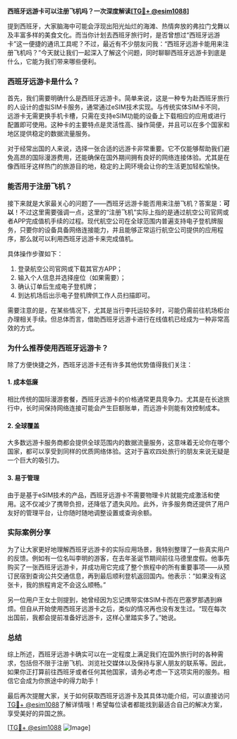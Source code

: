 **西班牙远游卡可以注册飞机吗？一次深度解读[[TG💪+ @esim1088](https://t.me/s/esim1088)]**

提到西班牙，大家脑海中可能会浮现出阳光灿烂的海滩、热情奔放的弗拉门戈舞以及丰富多样的美食文化。而当你计划去西班牙旅行时，是否曾想过“西班牙远游卡”这一便捷的通讯工具呢？不过，最近有不少朋友问我：“西班牙远游卡能用来注册飞机吗？”今天就让我们一起深入了解这个问题，同时聊聊西班牙远游卡到底是什么，它能为我们带来哪些便利。

### 西班牙远游卡是什么？

首先，我们需要明确什么是西班牙远游卡。简单来说，这是一种专为赴西班牙旅行的人设计的虚拟SIM卡服务，通常通过eSIM技术实现。与传统实体SIM卡不同，远游卡无需更换手机卡槽，只需在支持eSIM功能的设备上下载相应的应用或进行配置即可使用。这种卡的主要特点是灵活性高、操作简便，并且可以在多个国家和地区提供稳定的数据流量服务。

对于经常出国的人来说，选择一张合适的远游卡非常重要。它不仅能够帮助我们避免高昂的国际漫游费用，还能确保在国外期间拥有良好的网络连接体验。尤其是在像西班牙这样热门的旅游目的地，稳定的上网环境会让你的生活更加轻松愉快。

### 能否用于注册飞机？

接下来就是大家最关心的问题了——西班牙远游卡能否用来注册飞机？答案是：**可以**！不过这里需要强调一点，这里的“注册飞机”实际上指的是通过航空公司官网或者APP完成值机手续的过程。现代航空公司在全球范围内普遍支持电子登机牌服务，只要你的设备具备网络连接能力，并且能够正常运行航空公司提供的应用程序，那么就可以利用西班牙远游卡来完成值机。

具体操作步骤如下：
1. 登录航空公司官网或下载其官方APP；
2. 输入个人信息并选择座位（如果需要）；
3. 确认订单后生成电子登机牌；
4. 到达机场后出示电子登机牌供工作人员扫描即可。

需要注意的是，在某些情况下，尤其是当行李托运较多时，可能仍需前往机场柜台办理相关手续。但总体而言，借助西班牙远游卡进行在线值机已经成为一种非常高效的方式。

### 为什么推荐使用西班牙远游卡？

除了方便快捷之外，西班牙远游卡还有许多其他优势值得我们关注：

#### 1. 成本低廉
相比传统的国际漫游套餐，西班牙远游卡的价格通常更具竞争力。尤其是在长途旅行中，长时间保持网络连接可能会产生巨额账单，而远游卡则能有效控制成本。

#### 2. 全球覆盖
大多数远游卡服务商都会提供全球范围内的数据流量服务，这意味着无论你在哪个国家，都可以享受到同样的优质网络体验。这对于喜欢四处旅行的朋友来说无疑是一个巨大的吸引力。

#### 3. 易于管理
由于是基于eSIM技术的产品，西班牙远游卡不需要物理卡片就能完成激活和使用。这不仅减少了携带负担，还降低了遗失风险。此外，许多服务商还提供了用户友好的管理平台，让你随时随地调整设置或查询余额。

### 实际案例分享

为了让大家更好地理解西班牙远游卡的实际应用场景，我特别整理了一些真实用户的反馈。例如有一位名叫李明的游客，在去年圣诞节期间前往马德里度假。他事先购买了一张西班牙远游卡，并成功用它完成了整个旅程中的所有重要事项——从预订民宿到查询公共交通信息，再到最后顺利登机返回国内。他表示：“如果没有这张卡，我的旅程肯定不会这么顺畅。”

另一位用户王女士则提到，她曾经因为忘记携带实体SIM卡而在巴塞罗那遇到麻烦。但自从开始使用西班牙远游卡之后，类似的情况再也没有发生过。“现在每次出国前，我都会提前准备好远游卡，这样心里踏实多了。”她说。

### 总结

综上所述，西班牙远游卡确实可以在一定程度上满足我们在国外旅行时的各种需求，包括但不限于注册飞机、浏览社交媒体以及保持与家人朋友的联系等。因此，如果你正打算前往西班牙或者任何其他国家，请务必考虑一下这项实用的服务。相信它会成为你旅途中的得力助手！

最后再次提醒大家，关于如何获取西班牙远游卡及其具体功能介绍，可以直接访问[TG💪+ @esim1088](https://t.me/s/esim1088)了解详情哦！希望每位读者都能找到最适合自己的解决方案，享受美好的异国之旅。

[[TG💪+ @esim1088](https://t.me/s/esim1088) ![Image](https://i.postimg.cc/4NQfJmqS/Snipaste-2025-05-13-00-14-12.png)]